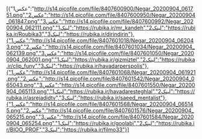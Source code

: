 [{"عکس1":"http://s14.picofile.com/file/8407600900/Negar_20200904_061751.png","عکس2":"http://s14.picofile.com/file/8407600950/Negar_20200904_061847.png","عکس3":"http://s14.picofile.com/file/8407600992/Negar_20200904_062111.png","لینک1":"https://rubika.ir/mr_kandeh","لینک2":"https://rubika.ir/Roubika3","لینک3":"https://rubika.ir/dirindirin"},{"عکس1":"http://s14.picofile.com/file/8407601018/Negar_20200904_062043.png","عکس2":"http://s14.picofile.com/file/8407601034/Negar_20200904_062139.png","عکس3":"http://s14.picofile.com/file/8407601050/Negar_20200904_062001.png","لینک1":"https://rubika.ir/gizmiztel","لینک2":"https://rubika.ir/clip_funy","لینک3":"https://rubika.ir/havadarperspolis"},{"عکس1":"http://s14.picofile.com/file/8407601068/Negar_20200904_061921.png","عکس2":"http://s14.picofile.com/file/8407601542/Negar_20200904_065043.png","عکس3":"http://s14.picofile.com/file/8407601550/Negar_20200904_065113.png","لینک1":"https://rubika.ir/havadaresteghlal","لینک2":"https://rubika.ir/asrejadidtv","لینک3":"https://rubika.ir/saeed_mentalist"},{"عکس1":"http://s14.picofile.com/file/8407601568/Negar_20200904_065145.png","عکس2":"http://s14.picofile.com/file/8407601576/Negar_20200904_065215.png","عکس3":"http://s14.picofile.com/file/8407601584/Negar_20200904_065254.png","لینک1":"https://rubika.ir/goolabi","لینک2":"https://rubika.ir/BIOO_PROF","لینک3":"https://rubika.ir/filmo33"}]
